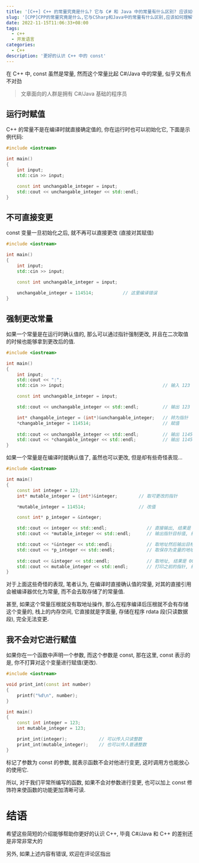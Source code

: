 ```yaml
---
title: '[C++] C++ 的常量究竟是什么? 它与 C# 和 Java 中的常量有什么区别? 应该如何理解常量?'
slug: '[CPP]CPP的常量究竟是什么,它与CSharp和Java中的常量有什么区别,应该如何理解常量,'
date: 2022-11-15T11:06:33+08:00
tags:
  - c++
  - 开发语言
categories:
  - C++
description: '更好的认识 C++ 中的 const'
---
```


在 C++ 中, const 虽然是常量, 然而这个常量比起 C#/Java 中的常量, 似乎又有点不对劲


> 文章面向的人群是拥有 C#/Java 基础的程序员


## 运行时赋值

C++ 的常量不是在编译时就直接确定值的, 你在运行时也可以初始化它, 下面是示例代码:

```cpp
#include <iostream>

int main()
{
    int input;
    std::cin >> input;

    const int unchangable_integer = input;
    std::cout << unchangable_integer << std::endl;
}
```


## 不可直接变更

const 变量一旦初始化之后, 就不再可以直接更改 (直接对其赋值)

```cpp
#include <iostream>

int main()
{
    int input;
    std::cin >> input;

    const int unchangable_integer = input;
    
    unchangable_integer = 114514;           // 这里编译错误
}
```


## 强制更改常量

如果一个常量是在运行时确认值的, 那么可以通过指针强制更改, 并且在二次取值的时候也能够拿到更改后的值.


```cpp
#include <iostream>

int main()
{
    int input;
    std::cout << ":";
    std::cin >> input;                                     // 输入 123

    const int unchangable_integer = input;

    std::cout << unchangable_integer << std::endl;         // 输出 123

    int* changable_integer = (int*)&unchangable_integer;   // 转为指针
    *changable_integer = 114514;                           // 赋值
    
    std::cout << unchangable_integer << std::endl;         // 输出 114514 (值被成功更改了)
    std::cout << *changable_integer << std::endl;          // 输出 114514
}
```


如果一个常量是在编译时就确认值了, 虽然也可以更改, 但是却有些奇怪表现...


```cpp
#include <iostream>

int main()
{
    const int integer = 123;
    int* mutable_integer = (int*)&integer;        // 取可更改的指针

    *mutable_integer = 114514;                    // 改值

    const int* p_integer = &integer;

    std::cout << integer << std::endl;               // 直接输出, 结果是 123
    std::cout << *mutable_integer << std::endl;      // 输出指针目标值, 结果是 114514

    std::cout << *&integer << std::endl;             // 取地址然后输出目标值, 结果是 13
    std::cout << *p_integer << std::endl;            // 取保存为变量的地址的目标值, 结果是 114514
    
    std::cout << &integer << std::endl;              // 取地址, 结果是 0073FDE0
    std::cout << mutable_integer << std::endl;       // 打印之前的指针, 结果是 0073FDE0
}
```


对于上面这些奇怪的表现, 笔者认为, 在编译时直接确认值的常量, 对其的直接引用会被编译器优化为常量, 而不会去取存储了的常量值.


甚至, 如果这个常量压根就没有取地址操作, 那么在程序编译后压根就不会有存储这个变量的, 栈上的内存空间, 它直接就是字面量, 存储在程序 rdata 段(只读数据段), 完全无法变更.


## 我不会对它进行赋值

如果你在一个函数中声明一个参数, 而这个参数是 const, 那在这里, const 表示的是, 你不打算对这个变量进行赋值(更改).


```cpp
#include <iostream>

void print_int(const int number)
{
    printf("%d\n", number);
}

int main()
{
    const int integer = 123;
    int mutable_integer = 123;

    print_int(integer);            // 可以传入只读整数
    print_int(mutable_integer);    // 也可以传入普通整数
}
```


标记了参数为 const 的参数, 就表示函数不会对他进行变更, 这时调用方也能放心的使用它.


所以, 对于我们平常所编写的函数, 如果不会对参数进行变更, 也可以加上 const 修饰符来使函数的功能更加清晰可读.


# 结语

希望这些简短的介绍能够帮助你更好的认识 C++, 毕竟 C#/Java 和 C++ 的差别还是非常非常大的


另外, 如果上述内容有错误, 欢迎在评论区指出
